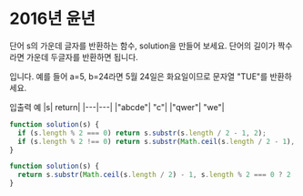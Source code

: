 # 2016년 윤년

단어 s의 가운데 글자를 반환하는 함수, solution을 만들어 보세요. 단어의 길이가 짝수라면 가운데 두글자를 반환하면 됩니다.

입니다. 예를 들어 a=5, b=24라면 5월 24일은 화요일이므로 문자열 "TUE"를 반환하세요.

입출력 예
|s| return|
|---|---|
|"abcde"| "c"|
|"qwer"| "we"|

```js
function solution(s) {
  if (s.length % 2 === 0) return s.substr(s.length / 2 - 1, 2);
  if (s.length % 2 !== 0) return s.substr(Math.ceil(s.length / 2 - 1), 1);
}
```

```js
function solution(s) {
  return s.substr(Math.ceil(s.length / 2) - 1, s.length % 2 === 0 ? 2 : 1);
}
```
